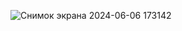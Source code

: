 ![Снимок экрана 2024-06-06 173142](https://github.com/NatikSpinatic/bankkard/assets/156417330/8b977d4d-f0ee-42e1-8a40-133ca1399156)
